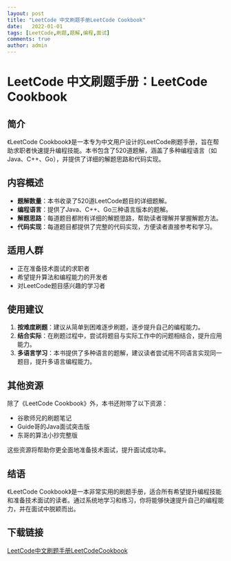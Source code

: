 ```yaml
---
layout: post
title: "LeetCode 中文刷题手册LeetCode Cookbook"
date:   2022-01-01
tags: [LeetCode,刷题,题解,编程,面试]
comments: true
author: admin
---
```

# LeetCode 中文刷题手册：LeetCode Cookbook

## 简介

《LeetCode Cookbook》是一本专为中文用户设计的LeetCode刷题手册，旨在帮助求职者快速提升编程技能。本书包含了520道题解，涵盖了多种编程语言（如Java、C++、Go），并提供了详细的解题思路和代码实现。

## 内容概述

- **题解数量**：本书收录了520道LeetCode题目的详细题解。
- **编程语言**：提供了Java、C++、Go三种语言版本的题解。
- **解题思路**：每道题目都附有详细的解题思路，帮助读者理解并掌握解题方法。
- **代码实现**：每道题目都提供了完整的代码实现，方便读者直接参考和学习。

## 适用人群

- 正在准备技术面试的求职者
- 希望提升算法和编程能力的开发者
- 对LeetCode题目感兴趣的学习者

## 使用建议

1. **按难度刷题**：建议从简单到困难逐步刷题，逐步提升自己的编程能力。
2. **结合实际**：在刷题过程中，尝试将题目与实际工作中的问题相结合，提升应用能力。
3. **多语言学习**：本书提供了多种语言的题解，建议读者尝试用不同语言实现同一题目，提升多语言编程能力。

## 其他资源

除了《LeetCode Cookbook》外，本书还附带了以下资源：
- 谷歌师兄的刷题笔记
- Guide哥的Java面试突击版
- 东哥的算法小抄完整版

这些资源将帮助你更全面地准备技术面试，提升面试成功率。

## 结语

《LeetCode Cookbook》是一本非常实用的刷题手册，适合所有希望提升编程技能和准备技术面试的读者。通过系统地学习和练习，你将能够快速提升自己的编程能力，并在面试中脱颖而出。

## 下载链接

[LeetCode中文刷题手册LeetCodeCookbook](https://pan.quark.cn/s/765110aff670)